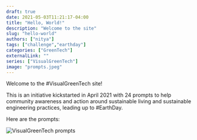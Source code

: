 ```yaml
--- 
draft: true
date: 2021-05-03T11:21:17-04:00
title: "Hello, World!"
description: "Welcome to the site"
slug: "hello-world"
authors: ["nitya"]
tags: ["challenge","earthday"]
categories: ["GreenTech"]
externalLink: ""
series: ["VisualGreenTech"]
image: "prompts.jpeg"
---
```



Welcome to the #VisualGreenTech site!

This is an initiative kickstarted in April 2021 with 24 prompts to help community awareness and action around sustainable living and sustainable engineering practices, leading up to #EarthDay.

Here are the prompts:

![VisualGreenTech prompts](prompts.jpeg)